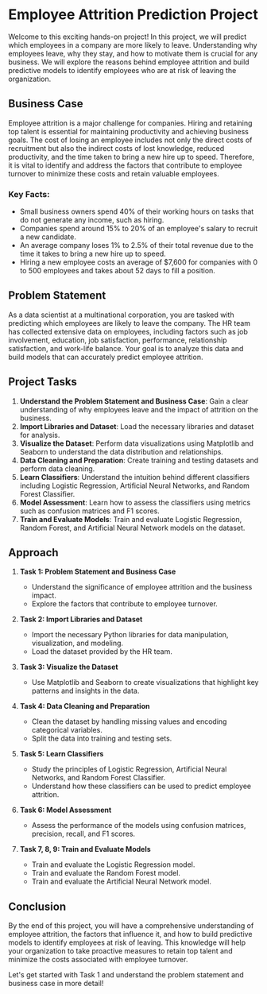 # Employee Attrition Prediction Project

Welcome to this exciting hands-on project! In this project, we will predict which employees in a company are more likely to leave. Understanding why employees leave, why they stay, and how to motivate them is crucial for any business. We will explore the reasons behind employee attrition and build predictive models to identify employees who are at risk of leaving the organization.

## Business Case

Employee attrition is a major challenge for companies. Hiring and retaining top talent is essential for maintaining productivity and achieving business goals. The cost of losing an employee includes not only the direct costs of recruitment but also the indirect costs of lost knowledge, reduced productivity, and the time taken to bring a new hire up to speed. Therefore, it is vital to identify and address the factors that contribute to employee turnover to minimize these costs and retain valuable employees.

### Key Facts:
- Small business owners spend 40% of their working hours on tasks that do not generate any income, such as hiring.
- Companies spend around 15% to 20% of an employee's salary to recruit a new candidate.
- An average company loses 1% to 2.5% of their total revenue due to the time it takes to bring a new hire up to speed.
- Hiring a new employee costs an average of $7,600 for companies with 0 to 500 employees and takes about 52 days to fill a position.

## Problem Statement

As a data scientist at a multinational corporation, you are tasked with predicting which employees are likely to leave the company. The HR team has collected extensive data on employees, including factors such as job involvement, education, job satisfaction, performance, relationship satisfaction, and work-life balance. Your goal is to analyze this data and build models that can accurately predict employee attrition.

## Project Tasks

1. **Understand the Problem Statement and Business Case**: Gain a clear understanding of why employees leave and the impact of attrition on the business.
2. **Import Libraries and Dataset**: Load the necessary libraries and dataset for analysis.
3. **Visualize the Dataset**: Perform data visualizations using Matplotlib and Seaborn to understand the data distribution and relationships.
4. **Data Cleaning and Preparation**: Create training and testing datasets and perform data cleaning.
5. **Learn Classifiers**: Understand the intuition behind different classifiers including Logistic Regression, Artificial Neural Networks, and Random Forest Classifier.
6. **Model Assessment**: Learn how to assess the classifiers using metrics such as confusion matrices and F1 scores.
7. **Train and Evaluate Models**: Train and evaluate Logistic Regression, Random Forest, and Artificial Neural Network models on the dataset.

## Approach

1. **Task 1: Problem Statement and Business Case**
   - Understand the significance of employee attrition and the business impact.
   - Explore the factors that contribute to employee turnover.

2. **Task 2: Import Libraries and Dataset**
   - Import the necessary Python libraries for data manipulation, visualization, and modeling.
   - Load the dataset provided by the HR team.

3. **Task 3: Visualize the Dataset**
   - Use Matplotlib and Seaborn to create visualizations that highlight key patterns and insights in the data.

4. **Task 4: Data Cleaning and Preparation**
   - Clean the dataset by handling missing values and encoding categorical variables.
   - Split the data into training and testing sets.

5. **Task 5: Learn Classifiers**
   - Study the principles of Logistic Regression, Artificial Neural Networks, and Random Forest Classifier.
   - Understand how these classifiers can be used to predict employee attrition.

6. **Task 6: Model Assessment**
   - Assess the performance of the models using confusion matrices, precision, recall, and F1 scores.

7. **Task 7, 8, 9: Train and Evaluate Models**
   - Train and evaluate the Logistic Regression model.
   - Train and evaluate the Random Forest model.
   - Train and evaluate the Artificial Neural Network model.

## Conclusion

By the end of this project, you will have a comprehensive understanding of employee attrition, the factors that influence it, and how to build predictive models to identify employees at risk of leaving. This knowledge will help your organization to take proactive measures to retain top talent and minimize the costs associated with employee turnover.

Let's get started with Task 1 and understand the problem statement and business case in more detail!
